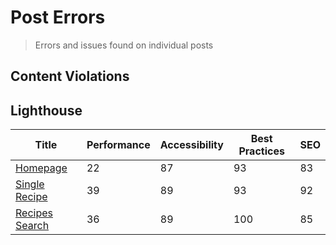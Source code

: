 # Post Errors

> Errors and issues found on individual posts

## Content Violations

<!-- content-violations-table -->

## Lighthouse

| Title | Performance | Accessibility | Best Practices | SEO |
| --- | --- | --- | --- | --- |
| [Homepage](https://stirwhiskandroll.com) | 22 | 87 | 93 | 83 |
| [Single Recipe](https://stirwhiskandroll.com/recipe/a-little-extra-spice-banana-bread/) | 39 | 89 | 93 | 92 |
| [Recipes Search](https://stirwhiskandroll.com/recipes/) | 36 | 89 | 100 | 85 |
